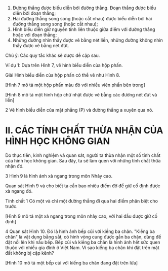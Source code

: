 1) Đường thẳng được biểu diễn bởi đường thẳng. Đoạn thẳng được biểu diễn bởi đoạn thẳng;
2) Hai đường thẳng song song (hoặc cắt nhau) được biểu diễn bởi hai đường thẳng song song (hoặc cắt nhau);
3) Hình biểu diễn giữ nguyên tính liên thuộc giữa điểm với đường thẳng hoặc với đoạn thẳng;
4) Những đường nhìn thấy được vẽ bằng nét liền, những đường không nhìn thấy được vẽ bằng nét đứt.

Chú ý: Các quy tắc khác sẽ được đề cập sau.

Ví dụ 1: Dựa trên Hình 7, vẽ hình biểu diễn của hộp phấn.

Giải
Hình biểu diễn của hộp phấn có thể vẽ như Hình 8.

[Hình 7 mô tả một hộp phấn màu đỏ với nhiều viên phấn bên trong]

[Hình 8 mô tả một hình hộp chữ nhật được vẽ bằng các đường nét đứt và liền]

2 Vẽ hình biểu diễn của mặt phẳng (P) và đường thẳng a xuyên qua nó.

# II. CÁC TÍNH CHẤT THỪA NHẬN CỦA HÌNH HỌC KHÔNG GIAN

Do thực tiễn, kinh nghiệm và quan sát, người ta thừa nhận một số tính chất của hình học không gian. Sau đây, ta sẽ làm quen với những tính chất thừa nhận đó.

3 Hình 9 là hình ảnh xà ngang trong môn Nhảy cao.

Quan sát Hình 9 và cho biết ta cần bao nhiêu điểm đỡ để giữ cố định được xà ngang đó.

Tính chất 1
Có một và chỉ một đường thẳng đi qua hai điểm phân biệt cho trước.

[Hình 9 mô tả một xà ngang trong môn nhảy cao, với hai đầu được giữ cố định]

4 Quan sát Hình 10. Đó là hình ảnh bếp củi với kiềng ba chân. "Kiềng ba chân" là vật dụng bằng sắt, có hình vòng cung được gắn ba chân, dùng để đặt nồi lên khi nấu bếp. Bếp củi và kiềng ba chân là hình ảnh hết sức quen thuộc với nhiều gia đình ở Việt Nam. Vì sao kiềng ba chân khi đặt trên mặt đất không bị cập kênh?

[Hình 10 mô tả một bếp củi với kiềng ba chân đang đặt trên lửa]